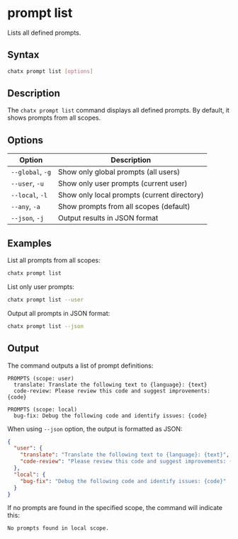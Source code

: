 # prompt list

Lists all defined prompts.

## Syntax

```bash
chatx prompt list [options]
```

## Description

The `chatx prompt list` command displays all defined prompts. By default, it shows prompts from all scopes.

## Options

| Option | Description |
|--------|-------------|
| `--global`, `-g` | Show only global prompts (all users) |
| `--user`, `-u` | Show only user prompts (current user) |
| `--local`, `-l` | Show only local prompts (current directory) |
| `--any`, `-a` | Show prompts from all scopes (default) |
| `--json`, `-j` | Output results in JSON format |

## Examples

List all prompts from all scopes:

```bash
chatx prompt list
```

List only user prompts:

```bash
chatx prompt list --user
```

Output all prompts in JSON format:

```bash
chatx prompt list --json
```

## Output

The command outputs a list of prompt definitions:

```
PROMPTS (scope: user)
  translate: Translate the following text to {language}: {text}
  code-review: Please review this code and suggest improvements: {code}

PROMPTS (scope: local)
  bug-fix: Debug the following code and identify issues: {code}
```

When using `--json` option, the output is formatted as JSON:

```json
{
  "user": {
    "translate": "Translate the following text to {language}: {text}",
    "code-review": "Please review this code and suggest improvements: {code}"
  },
  "local": {
    "bug-fix": "Debug the following code and identify issues: {code}"
  }
}
```

If no prompts are found in the specified scope, the command will indicate this:

```
No prompts found in local scope.
```